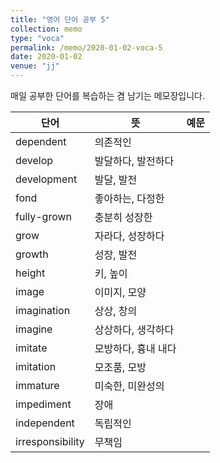 ```yaml
---
title: "영어 단어 공부 5"
collection: memo
type: "voca"
permalink: /memo/2020-01-02-voca-5
date: 2020-01-02
venue: "jj"
---
```


매일 공부한 단어를 복습하는 겸 남기는 메모장입니다.

| 단어            | 뜻   |  예문                                                            |
| --------         | ------ | ------------------------------------------------------------
| dependent | 의존적인 |  |
| develop | 발달하다, 발전하다 |  |
| development | 발달, 발전 |  |
| fond | 좋아하는, 다정한 |  |
| fully-grown | 충분히 성장한 |  |
| grow | 자라다, 성장하다 |  |
| growth | 성장, 발전 |  |
| height | 키, 높이 |  |
| image | 이미지, 모양 |  |
| imagination | 상상, 창의 |  |
| imagine | 상상하다, 생각하다 |  |
| imitate | 모방하다, 흉내 내다 |  |
| imitation | 모조품, 모방 |  |
| immature | 미숙한, 미완성의 |  |
| impediment | 장애 |  |
| independent | 독립적인 |  |
| irresponsibility | 무책임 |  |

